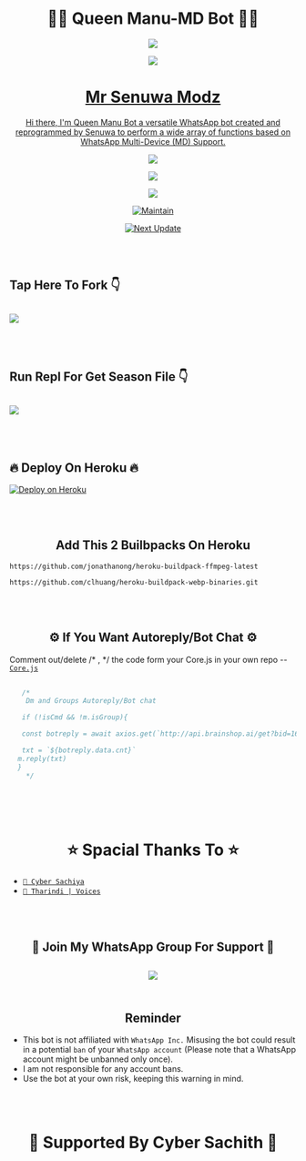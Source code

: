 <h1 align="center"> 🧚‍♀️ Queen Manu-MD Bot 🧚‍♀️ </h1>

<p align="center">
  <img src="https://readme-typing-svg.demolab.com?font=Capriola&size=40&duration=4000&pause=450&color=FF0010&background=FFFFAA00&center=true&random=false&width=600&height=100&lines=Queen+Manu+MD+Bot+!;Developed+By+Mr+Senuwa+!" />
</p>

<p align="center">
   <a href="https://github.com/Senesh18">
    <img src="https://i.ibb.co/z27hqLJ/20231215-235023.png" >
</p>

<h1 align="center"> Mr Senuwa Modz </h1>

<p align="center"> 
  Hi there, I'm Queen Manu Bot a versatile WhatsApp bot created and reprogrammed by Senuwa to perform a wide array of functions based on WhatsApp Multi-Device (MD) Support.

<p align="center"> 
  <a href="https://github.com/Senesh18/Queen-Manu-MD/stargazers">
    <img src="https://img.shields.io/github/stars/Senesh18/Queen-Manu-MD?style=social">
</p>
  
<p align="center">
  <a href="https://github.com/Senesh18/Queen-Manu-MD/fork">
    <img src="https://img.shields.io/github/forks/Senesh18/Queen-Manu-MD?label=Fork&style=social">
</p>

<p align="center">
  <a href="https://github.com/Senesh18/Queen-Manu-MD">
    <img src="https://api.visitorbadge.io/api/visitors?path=Senesh18%2FA17&label=Repo%20Visitors&labelColor=%23697689&countColor=%23ba68c8&style=plastic&labelStyle=upper">
</p>

<p align="center">
  <a href="https://github.com/Senesh18">
    <img title="Maintain" src="https://img.shields.io/badge/Maintain-Yes-cyan.svg?style=for-the-badge&logo=xcode" />
  </a>
</p>

<p align="center">
  <a href="https://github.com/Senesh18">
    <img title="Next Update" src="https://img.shields.io/badge/Next%20Update-Undefined!-green.svg?style=for-the-badge&logo=xcode" />
  </a>
</p>

<br>
<br>
<h2 align="left"> Tap Here To Fork 👇</h2>

<h2 align="left">
  <a href="https://github.com/Senesh18/Queen-Manu-MD/fork">
    <img src="https://img.shields.io/badge/FORK QUEEN MANU-h?color=white&style=for-the-badge&logo=stackshare" />
  </a>
</h2>

<br>
<br>

<h2 align="left"> Run Repl For Get Season File 👇</h2>

<h2 align="left">
  <a href="https://replit.com/@seneshshashmika/Queen-Manu-Pair-Code?v=1">
    <img src="https://repl.it/badge/github/quiec/whatsasena" />
  </a>
</h2>

<br>
<br>
<h2 align="left"> 🔥 Deploy On Heroku 🔥 </h2>

<p align="left">
  <a href="https://heroku.com/deploy?template=https://github.com/Senesh18/Queen-Manu-MD">
    <img title="Bot on Heroku" src="https://www.herokucdn.com/deploy/button.png" alt="Deploy on Heroku">
  </a>
</p>
<br>
<br>
<h2 align="center"> Add This 2 Builbpacks On Heroku
</h2>

```
https://github.com/jonathanong/heroku-buildpack-ffmpeg-latest
``` 
```
https://github.com/clhuang/heroku-buildpack-webp-binaries.git
```
<br>
<br>

<h2 align="center"> ⚙️ If You Want Autoreply/Bot Chat ⚙️
</h2>

Comment out/delete /* , */ the code form your Core.js  in your own repo -- [`Core.js`](https://github.com/Senesh18/Queen-Manu-MD/blob/main/Core.js)
```js  
   
   /*
    Dm and Groups Autoreply/Bot chat

   if (!isCmd && !m.isGroup){

   const botreply = await axios.get(`http://api.brainshop.ai/get?bid=166512&key=5nz1Ha6nS9Zx1MfT&uid=[uid]&msg=[msg]=[${budy}]`)

   txt = `${botreply.data.cnt}`
  m.reply(txt)
  }      
    */
   
```
<br>
<br>
<h1 align="center">  ⭐ Spacial Thanks To ⭐
</h1>

* [`🎐 Cyber Sachiya`](https://github.com/CYBER-X-SACHIYA)
* [`🎐 Tharindi | Voices`](https://github.com/Senesh18)
<br>
<br>
<h2 align="center"> 🎀 Join My WhatsApp Group For Support 🎀 </h2>

<h2 align="center">
  <a href="https://chat.whatsapp.com/EN9JD9fDeQa7s6jaYOTjZK">
    <img src="https://img.shields.io/badge/Join Group-25D366?style=for-the-badge&logo=whatsapp&logoColor=white" />
  </a>
</h>
<br>
<br>
<h2 align="center"> Reminder </h2>

- This bot is not affiliated with `WhatsApp Inc.` Misusing the bot could result in a potential `ban` of your `WhatsApp account` (Please note that a WhatsApp account might be unbanned only once).
- I am not responsible for any account bans.
- Use the bot at your own risk, keeping this warning in mind.
<br>
<br>
<h1 align="center"> 🎀 Supported By Cyber Sachith 🎀 </h1>
